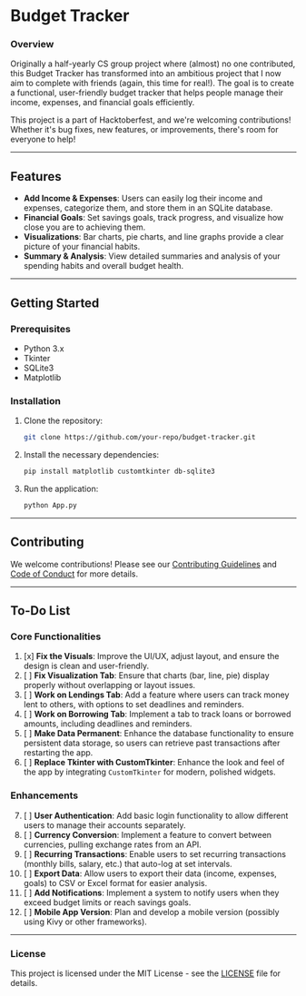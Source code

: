 
# Budget Tracker

### Overview
Originally a half-yearly CS group project where (almost) no one contributed, this Budget Tracker has transformed into an ambitious project that I now aim to complete with friends (again, this time for real!). The goal is to create a functional, user-friendly budget tracker that helps people manage their income, expenses, and financial goals efficiently.

This project is a part of Hacktoberfest, and we're welcoming contributions! Whether it's bug fixes, new features, or improvements, there's room for everyone to help!

---

## Features
- **Add Income & Expenses**: Users can easily log their income and expenses, categorize them, and store them in an SQLite database.
- **Financial Goals**: Set savings goals, track progress, and visualize how close you are to achieving them.
- **Visualizations**: Bar charts, pie charts, and line graphs provide a clear picture of your financial habits.
- **Summary & Analysis**: View detailed summaries and analysis of your spending habits and overall budget health.

---

## Getting Started

### Prerequisites
- Python 3.x
- Tkinter
- SQLite3
- Matplotlib

### Installation
1. Clone the repository:
   ```bash
   git clone https://github.com/your-repo/budget-tracker.git
   ```
2. Install the necessary dependencies:
   ```bash
   pip install matplotlib customtkinter db-sqlite3
   ```
3. Run the application:
   ```bash
   python App.py
   ```

---

## Contributing
We welcome contributions! Please see our [Contributing Guidelines](CONTRIBUTING.md) and [Code of Conduct](CODE_OF_CONDUCT.md) for more details.

---
## To-Do List
### Core Functionalities
1. [x] **Fix the Visuals**: Improve the UI/UX, adjust layout, and ensure the design is clean and user-friendly.
2. [ ] **Fix Visualization Tab**: Ensure that charts (bar, line, pie) display properly without overlapping or layout issues.
3. [ ] **Work on Lendings Tab**: Add a feature where users can track money lent to others, with options to set deadlines and reminders.
4. [ ] **Work on Borrowing Tab**: Implement a tab to track loans or borrowed amounts, including deadlines and reminders.
5. [ ] **Make Data Permanent**: Enhance the database functionality to ensure persistent data storage, so users can retrieve past transactions after restarting the app.
6. [ ] **Replace Tkinter with CustomTkinter**: Enhance the look and feel of the app by integrating `CustomTkinter` for modern, polished widgets.

### Enhancements
7. [ ] **User Authentication**: Add basic login functionality to allow different users to manage their accounts separately.
8. [ ] **Currency Conversion**: Implement a feature to convert between currencies, pulling exchange rates from an API.
9. [ ] **Recurring Transactions**: Enable users to set recurring transactions (monthly bills, salary, etc.) that auto-log at set intervals.
10. [ ] **Export Data**: Allow users to export their data (income, expenses, goals) to CSV or Excel format for easier analysis.
11. [ ] **Add Notifications**: Implement a system to notify users when they exceed budget limits or reach savings goals.
12. [ ] **Mobile App Version**: Plan and develop a mobile version (possibly using Kivy or other frameworks).

---

### License
This project is licensed under the MIT License - see the [LICENSE](LICENSE) file for details.

